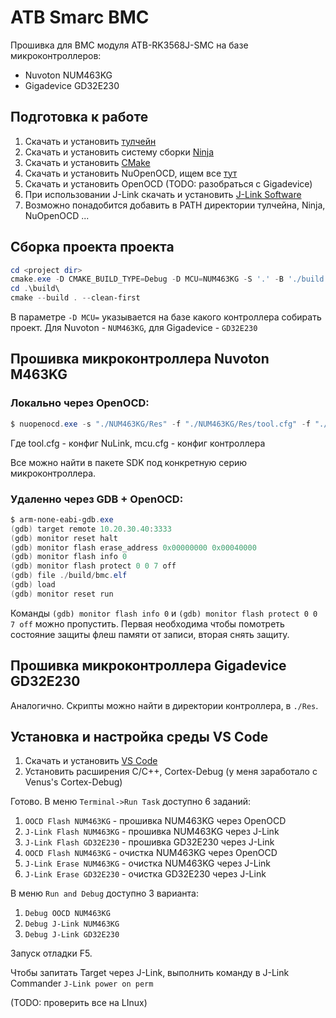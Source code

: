 # ATB Smarc BMC

Прошивка для BMC модуля ATB-RK3568J-SMC на базе микроконтроллеров: 
- Nuvoton NUM463KG
- Gigadevice GD32E230

## Подготовка к работе
1) Скачать и установить [тулчейн](https://developer.arm.com/Tools%20and%20Software/GNU%20Toolchain)
2) Скачать и установить систему сборки [Ninja](https://github.com/ninja-build/ninja/releases)
3) Скачать и установить [CMake](https://cmake.org/download/)
4) Скачать и установить NuOpenOCD, ищем все [тут](https://www.nuvoton.com/products/microcontrollers/arm-cortex-m4-mcus/m463-can-fd-usb-hs-series/m463ygcae)
5) Скачать и установить OpenOCD (TODO: разобраться с Gigadevice)
6) При использовании J-Link скачать и установить [J-Link Software](https://www.segger.com/downloads/jlink/)
7) Возможно понадобится добавить в PATH директории тулчейна, Ninja, NuOpenOCD ...

## Сборка проекта проекта
```powershell
cd <project dir>
cmake.exe -D CMAKE_BUILD_TYPE=Debug -D MCU=NUM463KG -S '.' -B './build' -G Ninja
cd .\build\
cmake --build . --clean-first
```
В параметре `-D MCU=` указывается на базе какого контроллера собирать проект. Для Nuvoton - `NUM463KG`, для Gigadevice - `GD32E230`

## Прошивка микроконтроллера Nuvoton M463KG
### Локально через OpenOCD:
```powershell
$ nuopenocd.exe -s "./NUM463KG/Res" -f "./NUM463KG/Res/tool.cfg" -f "./NUM463KG/Res/mcu.cfg" -c "init" -c "halt" -c "flash write_image erase ./build/bmc.hex" -c "reset run"
```
Где tool.cfg - конфиг NuLink, 
mcu.cfg - конфиг контроллера

Все можно найти в пакете SDK под конкретную серию микроконтроллера.

### Удаленно через GDB + OpenOCD:
```powershell
$ arm-none-eabi-gdb.exe
(gdb) target remote 10.20.30.40:3333
(gdb) monitor reset halt
(gdb) monitor flash erase_address 0x00000000 0x00040000
(gdb) monitor flash info 0
(gdb) monitor flash protect 0 0 7 off
(gdb) file ./build/bmc.elf
(gdb) load
(gdb) monitor reset run
```
Команды `(gdb) monitor flash info 0` и `(gdb) monitor flash protect 0 0 7 off` можно пропустить. Первая необходима чтобы помотреть состояние защиты флеш памяти от записи, вторая снять защиту.

## Прошивка микроконтроллера Gigadevice GD32E230

Аналогично. Скрипты можно найти в директории контроллера, в `./Res`.

## Установка и настройка среды VS Code
1) Скачать и установить [VS Code](https://code.visualstudio.com/download)
2) Установить расширения C/C++, Cortex-Debug (у меня заработало с Venus's Cortex-Debug)

Готово. В меню `Terminal->Run Task` доступно 6 заданий:
1) `OOCD Flash NUM463KG` - прошивка NUM463KG через OpenOCD
2) `J-Link Flash NUM463KG` - прошивка NUM463KG через J-Link 
3) `J-Link Flash GD32E230` - прошивка GD32E230 через J-Link
4) `OOCD Flash NUM463KG` - очистка NUM463KG через OpenOCD
5) `J-Link Erase NUM463KG` - очистка NUM463KG через J-Link
6) `J-Link Erase GD32E230` - очистка GD32E230 через J-Link

В меню `Run and Debug` доступно 3 варианта:
1) `Debug OOCD NUM463KG`
2) `Debug J-Link NUM463KG`
3) `Debug J-Link GD32E230`

Запуск отладки F5.

Чтобы запитать Target через J-Link, выполнить команду в J-Link Commander
`J-Link power on perm`

(TODO: проверить все на LInux)